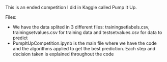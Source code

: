 This is an ended competition I did in Kaggle called Pump It Up.

Files:
- We have the data splited in 3 different files: trainingsetlabels.csv, trainingsetvalues.csv for training data and testsetvalues.csv for data to predict
- PumpItUpCompetition.ipynb is the main file where we have the code and the algorithms applied to get the best prediction. Each step and decision taken is explained throughout the code
